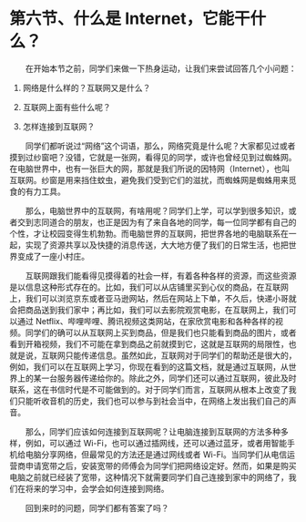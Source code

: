 # 第六节、什么是 Internet，它能干什么？

　　在开始本节之前，同学们来做一下热身运动，让我们来尝试回答几个小问题：

1. 网络是什么样的？互联网又是什么？

2. 互联网上面有些什么呢？

3. 怎样连接到互联网？

　　同学们都听说过“网络”这个词语，那么，网络究竟是什么呢？大家都见过或者摸到过纱窗吧？没错，它就是一张网，看得见的同学，或许也曾经见到过蜘蛛网。在电脑世界中，也有一张巨大的网，那就是我们所说的因特网（Internet），也叫互联网。纱窗是用来挡住蚊虫，避免我们受到它们的滋扰，而蜘蛛网是蜘蛛用来觅食的有力工具。

　　那么，电脑世界中的互联网，有啥用呢？同学们上学，可以学到很多知识，或者交到志同道合的朋友，也正是因为有了来自各地的同学，每一位同学都有自己的个性，才让校园变得生机勃勃。而电脑世界的互联网，把世界各地的电脑联系在一起，实现了资源共享以及快捷的消息传送，大大地方便了我们的日常生活，也把世界变成了一座小村庄。

　　互联网跟我们能看得见摸得着的社会一样，有着各种各样的资源，而这些资源是以信息这种形式存在的。比如，我们可以从店铺里买到心仪的商品，在互联网上，我们可以浏览京东或者亚马逊网站，然后在网站上下单，不久后，快递小哥就会把商品送到我们家中；再比如，我们可以去影院观赏电影，在互联网上，我们可以通过 Netflix、哔哩哔哩、腾讯视频这类网站，在家欣赏电影和各种各样的视频。同学们的确可以从互联网上买到商品，但是我们也只能看到商品的图片，或者看到开箱视频，我们不可能在拿到商品之前就摸到它，这就是互联网的局限性，也就是说，互联网只能传递信息。虽然如此，互联网对于同学们的帮助还是很大的，例如，我们可以在互联网上学习，你现在看到的这篇文档，就是通过互联网，从世界上的某一台服务器传递给你的。除此之外，同学们还可以通过互联网，彼此及时联系，这在书信时代是不可能做到的。对于同学们而言，互联网从根本上改变了我们只能听收音机的历史，我们也可以参与到社会当中，在网络上发出我们自己的声音。

　　那么，同学们应该如何连接到互联网呢？让电脑连接到互联网的方法多种多样，例如，可以通过 Wi-Fi，也可以通过插网线，还可以通过蓝牙，或者用智能手机给电脑分享网络，但最常见的方法还是通过网线或者 Wi-Fi。当同学们从电信运营商申请宽带之后，安装宽带的师傅会为同学们把网络设定好。然而，如果是购买电脑之前就已经装了宽带，这种情况下就需要同学们自己连接到家中的网络了，我们在将来的学习中，会学会如何连接到网络。

　　回到来时的问题，同学们都有答案了吗？

